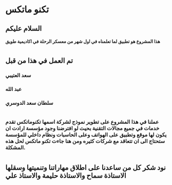 # تكنو ماتكس
## السلام عليكم
#### هذا المشروع هو تطبيق لما تعلمناه في اول شهر من معسكر الرحلة في اكاديمية طويق
#
## تم العمل في هذا  من قبل 
### سعد العتيبي 
### عبد الله 
### سلطان سعد الدوسري
#
### عملنا في هذا المشروع على تطوير نموذج لشركة اسمها تكنوماتكس تقدم خدمات في جميع مجالات التقنية بحيث لو افترضنا وجود مؤسسة ارادت ان يكون لها موقع وتطبيق على الهواتف وعلى الحاسبات ونظام داخلي للمؤسسة ستحتاج الى ان تتعاقد مع شركات كثيره ومن هنا جاءت تكنو ماتكس لحل هذه المشكلة.
#
## نود شكر كل من ساعدنا على اطلاق مهاراتنا وتنميتها وسقلها الاستاذة سماح والاستاذة حليمة والاستاذ علي 
